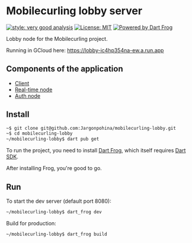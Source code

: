 # Mobilecurling lobby server

[![style: very good analysis][very_good_analysis_badge]][very_good_analysis_link]
[![License: MIT][license_badge]][license_link]
[![Powered by Dart Frog](https://img.shields.io/endpoint?url=https://tinyurl.com/dartfrog-badge)](https://dartfrog.vgv.dev)

[license_badge]: https://img.shields.io/badge/license-MIT-blue.svg
[license_link]: https://opensource.org/licenses/MIT
[very_good_analysis_badge]: https://img.shields.io/badge/style-very_good_analysis-B22C89.svg
[very_good_analysis_link]: https://pub.dev/packages/very_good_analysis

Lobby node for the Mobilecurling project.

Running in GCloud here: https://lobby-ic4hp354na-ew.a.run.app


## Components of the application

- [Client](https://github.com/Jargonpohina/mobilecurling-client)
- [Real-time node](https://github.com/Jargonpohina/mobilecurling)
- [Auth node](https://github.com/Jargonpohina/mobilecurling-auth)

## Install

```sh
~$ git clone git@github.com:Jargonpohina/mobilecurling-lobby.git
~$ cd mobilecurling-lobby
~/mobilecurling-lobby$ dart pub get
```

To run the project, you need to install [Dart Frog](https://dartfrog.vgv.dev/docs/overview), which itself requires 
[Dart SDK](https://dart.dev/get-dart). 

After installing Frog, you're good to go.

## Run

To start the dev server (default port 8080):

```sh
~/mobilecurling-lobby$ dart_frog dev 
```

Build for production:

```sh
~/mobilecurling-lobby$ dart_frog build
```
